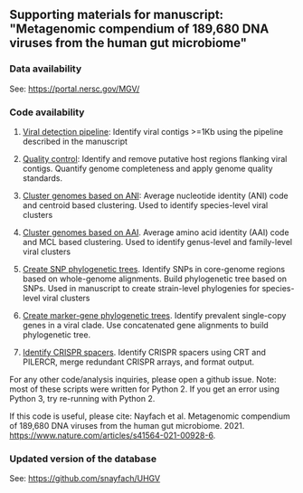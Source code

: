 ## Supporting materials for manuscript: "Metagenomic compendium of 189,680 DNA viruses from the human gut microbiome"

### Data availability

See: https://portal.nersc.gov/MGV/

### Code availability

1. [Viral detection pipeline](viral_detection_pipeline/README.md): Identify viral contigs >=1Kb using the pipeline described in the manuscript

2. [Quality control](https://bitbucket.org/berkeleylab/checkv): Identify and remove putative host regions flanking viral contigs. Quantify genome completeness and apply genome quality standards.

3. [Cluster genomes based on ANI](ani_cluster/README.md): Average nucleotide identity (ANI) code and centroid based clustering. Used to identify species-level viral clusters

4. [Cluster genomes based on AAI](aai_cluster/README.md). Average amino acid identity (AAI) code and MCL based clustering. Used to identify genus-level and family-level viral clusters

5. [Create SNP phylogenetic trees](snp_tree/README.md). Identify SNPs in core-genome regions based on whole-genome alignments. Build phylogenetic tree based on SNPs. Used in manuscript to create strain-level phylogenies for species-level viral clusters

6. [Create marker-gene phylogenetic trees](marker_gene_tree/README.md). Identify prevalent single-copy genes in a viral clade. Use concatenated gene alignments to build phylogenetic tree. 

7. [Identify CRISPR spacers](crispr_spacers/README.md). Identify CRISPR spacers using CRT and PILERCR, merge redundant CRISPR arrays, and format output.

For any other code/analysis inquiries, please open a github issue. Note: most of these scripts were written for Python 2. If you get an error using Python 3, try re-running with Python 2.

If this code is useful, please cite:
Nayfach et al. Metagenomic compendium of 189,680 DNA viruses from the human gut microbiome. 2021. https://www.nature.com/articles/s41564-021-00928-6.  

### Updated version of the database
See: https://github.com/snayfach/UHGV



